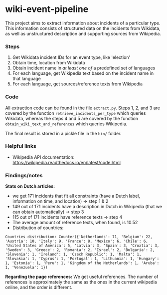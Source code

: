 # wiki-event-pipeline

This project aims to extract information about incidents of a particular type. This information consists of structured data on the incidents from Wikidata, as well as unstructured description and supporting sources from Wikipedia.

### Steps

1. Get Wikidata incident IDs for an event type, like 'election'
2. Obtain time, location from Wikidata
3. Obtain incident name in *at least one of* a predefined set of languages
4. For each language, get Wikipedia text based on the incident name in that language
5. For each language, get sources/reference texts from Wikipedia

### Code

All extraction code can be found in the file `extract.py`. Steps 1, 2, and 3 are covered by the function `retrieve_incidents_per_type` which queries Wikidata, whereas the steps 4 and 5 are covered by the function `obtain_wiki_text_and_references` which queries Wikipedia.

The final result is stored in a pickle file in the `bin/` folder. 

### Helpful links

* Wikipedia API documentation:
https://wikipedia.readthedocs.io/en/latest/code.html

### Findings/notes

**Stats on Dutch articles:**

* we get 171 incidents that fit all constraints (have a Dutch label, information on time, and location) -> step 1 & 2
* 149 out of 171 incidents have a description in Dutch in Wikipedia (that we can obtain automatically) -> step 3
* 115 out of 171 incidents have reference texts -> step 4
* The average amount of reference texts, when found, is 10.52
* Distribution of countries:

```
Countries distribution: Counter({'Netherlands': 71, 'Belgium': 22, 'Austria': 10, 'Italy': 9, 'France': 8, 'Mexico': 6, 'Chile': 6, 'United States of America': 5, 'Latvia': 3, 'Spain': 3, 'Croatia': 3, 'Sweden': 3, 'Greece': 2, 'Romania': 2, 'Israel': 2, 'Bulgaria': 2, 'Slovenia': 1, 'Ireland': 1, 'Czech Republic': 1, 'Malta': 1, 'Slovakia': 1, 'Cyprus': 1, 'Portugal': 1, 'Lithuania': 1, 'Hungary': 1, 'Estonia': 1, 'Peru': 1, 'Kingdom of the Netherlands': 1, 'Aruba': 1, 'Venezuela': 1})
```

**Regarding the page references:** We get useful references. The number of references is approximately the same as the ones in the current wikipedia online, and the order is different.
